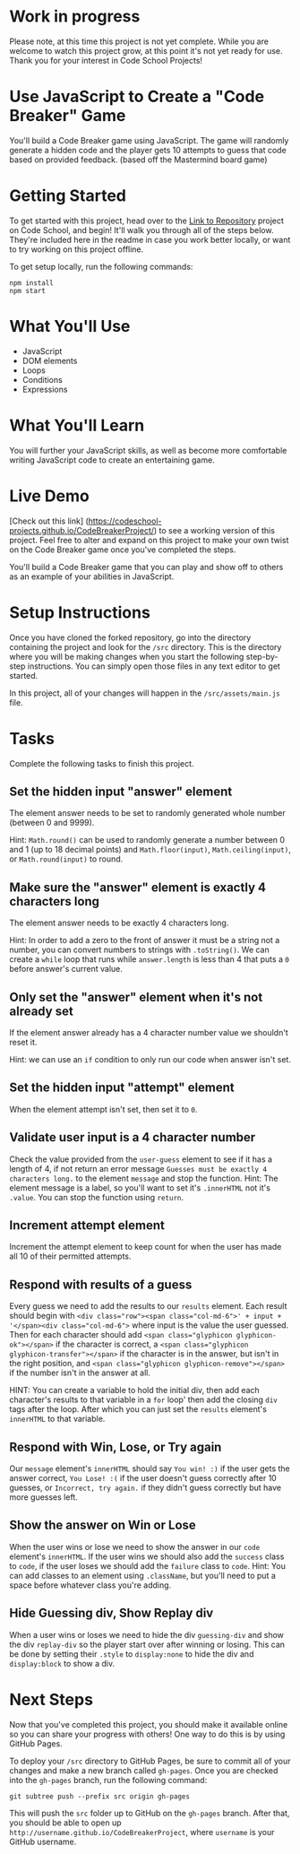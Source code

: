 # Work in progress

Please note, at this time this project is not yet complete. While you are welcome to watch this project grow, at this point it's not yet ready for use. Thank you for your interest in Code School Projects!

# Use JavaScript to Create a "Code Breaker" Game

You'll build a Code Breaker game using JavaScript. The game will randomly generate a hidden code and the player gets 10 attempts to guess that code based on provided feedback. (based off the Mastermind board game)

<!-- Place Screen Shot of game here -->

# Getting Started

To get started with this project, head over to the [Link to Repository](https://www.codeschool.com/projects/CodeBreaker) project on Code School, and begin! It'll walk you through all of the steps below. They're included here in the readme in case you work better locally, or want to try working on this project offline.

To get setup locally, run the following commands:

```
npm install
npm start
```

# What You'll Use

- JavaScript
- DOM elements
- Loops
- Conditions
- Expressions

# What You'll Learn

You will further your JavaScript skills, as well as become more comfortable writing JavaScript code to create an entertaining game.

# Live Demo

[Check out this link] (https://codeschool-projects.github.io/CodeBreakerProject/) to see a working version of this project. Feel free to alter and expand on this project to make your own twist on the Code Breaker game once you've completed the steps.

You'll build a Code Breaker game that you can play and show off to others as an example of your abilities in JavaScript.

# Setup Instructions

Once you have cloned the forked repository, go into the directory containing the project and look for the `/src` directory. This is the directory where you will be making changes when you start the following step-by-step instructions. You can simply open those files in any text editor to get started.

In this project, all of your changes will happen in the `/src/assets/main.js` file.

# Tasks

Complete the following tasks to finish this project.

## Set the hidden input "answer" element

The element answer needs to be set to randomly generated whole number (between 0 and 9999). 

Hint: `Math.round()` can be used to randomly generate a number between 0 and 1 (up to 18 decimal points) and `Math.floor(input)`, `Math.ceiling(input)`, or `Math.round(input)` to round.

## Make sure the "answer" element is exactly 4 characters long

The element answer needs to be exactly 4 characters long. 

Hint: In order to add a zero to the front of answer it must be a string not a number, you can convert numbers to strings with `.toString()`. We can create a `while` loop that runs while `answer.length` is less than 4 that puts a `0` before answer's current value.

## Only set the "answer" element when it's not already set

If the element answer already has a 4 character number value we shouldn't reset it. 

Hint: we can use an `if` condition to only run our code when answer isn't set.

## Set the hidden input "attempt" element

When the element attempt isn't set, then set it to `0`.

## Validate user input is a 4 character number

Check the value provided from the `user-guess` element to see if it has a length of 4, if not return an error message `Guesses must be exactly 4 characters long.` to the element `message` and stop the function.  Hint: The element message is a label, so you'll want to set it's `.innerHTML` not it's `.value`. You can stop the function using `return`.

## Increment attempt element

Increment the attempt element to keep count for when the user has made all 10 of their permitted attempts.

## Respond with results of a guess

Every guess we need to add the results to our `results` element. Each result should begin with `<div class="row"><span class="col-md-6">' + input + '</span><div class="col-md-6">` where input is the value the user guessed. Then for each character should add `<span class="glyphicon glyphicon-ok"></span>` if the character is correct, a `<span class="glyphicon glyphicon-transfer"></span>` if the character is in the answer, but isn't in the right position, and `<span class="glyphicon glyphicon-remove"></span>` if the number isn't in the answer at all. 

HINT: You can create a variable to hold the initial div, then add each character's results to that variable in a `for` loop' then add the closing `div` tags after the loop. After which you can just set the `results` element's `innerHTML` to that variable.

## Respond with Win, Lose, or Try again

Our `message` element's `innerHTML` should say `You win! :)` if the user gets the answer correct, `You Lose! :(` if the user doesn't guess correctly after 10 guesses, or `Incorrect, try again.` if they didn't guess correctly but have more guesses left.

## Show the answer on Win or Lose

When the user wins or lose we need to show the answer in our `code` element's `innerHTML`. If the user wins we should also add the `success` class to `code`, if the user loses we should add the `failure` class to `code`. Hint: You can add classes to an element using `.className`, but you'll need to put a space before whatever class you're adding.

## Hide Guessing div, Show Replay div

When a user wins or loses we need to hide the div `guessing-div` and show the div `replay-div` so the player start over after winning or losing. This can be done by setting their `.style` to `display:none` to hide the div and `display:block` to show a div.

# Next Steps

Now that you've completed this project, you should make it available online so you can share your progress with others! One way to do this is by using GitHub Pages.

To deploy your `/src` directory to GitHub Pages, be sure to commit all of your changes and make a new branch called `gh-pages`. Once you are checked into the `gh-pages` branch, run the following command:

```git subtree push --prefix src origin gh-pages```

This will push the `src` folder up to GitHub on the `gh-pages` branch. After that, you should be able to open up `http://username.github.io/CodeBreakerProject`, where `username` is your GitHub username.
